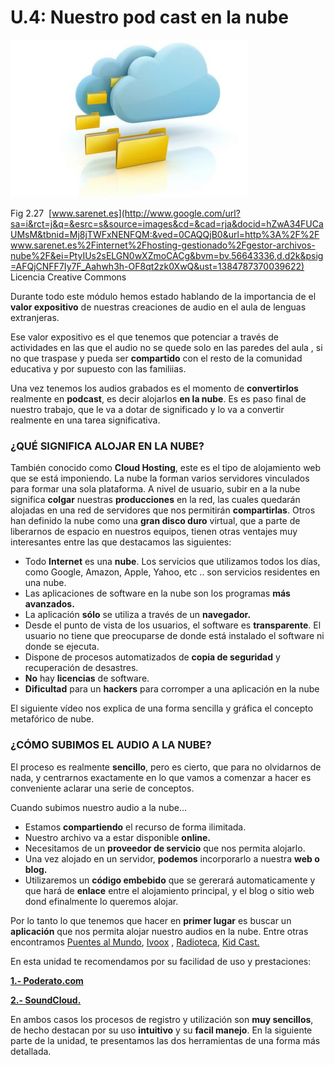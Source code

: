 # U.4: Nuestro pod cast en la nube


![](img/gestor-archivos-nube-380xXx80.jpg)


Fig 2.27  [www.sarenet.es](http://www.google.com/url?sa=i&rct=j&q=&esrc=s&source=images&cd=&cad=rja&docid=hZwA34FUCaUMsM&tbnid=Mj8jTWFxNENFQM:&ved=0CAQQjB0&url=http%3A%2F%2Fwww.sarenet.es%2Finternet%2Fhosting-gestionado%2Fgestor-archivos-nube%2F&ei=PtyIUs2sELGN0wXZmoCACg&bvm=bv.56643336,d.d2k&psig=AFQjCNFF7Iy7F_Aahwh3h-OF8qt2zk0XwQ&ust=1384787370039622) Licencia Creative Commons

Durante todo este módulo hemos estado hablando de la importancia de el **valor expositivo** de nuestras creaciones de audio en el aula de lenguas extranjeras.

Ese valor expositivo es el que tenemos que potenciar a través de actividades en las que el audio no se quede solo en las paredes del aula , si no que traspase y pueda ser **compartido** con el resto de la comunidad educativa y por supuesto con las familiias.

Una vez tenemos los audios grabados es el momento de **convertirlos** realmente en **podcast**, es decir alojarlos **en la nube**. Es es paso final de nuestro trabajo, que le va a dotar de significado y lo va a convertir realmente en una tarea significativa.

### ¿QUÉ SIGNIFICA ALOJAR EN LA NUBE?

También conocido como **Cloud Hosting**, este es el tipo de alojamiento web que se está imponiendo. La nube la forman varios servidores vinculados para formar una sola plataforma. A nivel de usuario, subir en a la nube significa **colgar** nuestras **producciones** en la red, las cuales quedarán alojadas en una red de servidores que nos permitirán **compartirlas**. Otros han definido la nube como una **gran disco duro** virtual, que a parte de liberarnos de espacio en nuestros equipos, tienen otras ventajes muy interesantes entre las que destacamos las siguientes:

*   Todo **Internet** es una **nube**. Los servicios que utilizamos todos los días, como Google, Amazon, Apple, Yahoo, etc .. son servicios residentes en una nube.
*   Las aplicaciones de software en la nube son los programas **más avanzados.**
*   La aplicación **sólo** se utiliza a través de un **navegador.**
*   Desde el punto de vista de los usuarios, el software es **transparente**. El usuario no tiene que preocuparse de donde está instalado el software ni donde se ejecuta.
*   Dispone de procesos automatizados de **copia de seguridad** y recuperación de desastres.
*   **No** hay **licencias** de software.
*   **Dificultad** para un **hackers** para corromper a una aplicación en la nube

El siguiente vídeo nos explica de una forma sencilla y gráfica el concepto metafórico de nube.

### ¿CÓMO SUBIMOS EL AUDIO A LA NUBE?

El proceso es realmente **sencillo**, pero es cierto, que para no olvidarnos de nada, y centrarnos exactamente en lo que vamos a comenzar a hacer es conveniente aclarar una serie de conceptos.

Cuando subimos nuestro audio a la nube...

*   Estamos **compartiendo** el recurso de forma ilimitada.
*   Nuestro archivo va a estar disponible **online.**
*   Necesitamos de un **proveedor de servicio** que nos permita alojarlo.
*   Una vez alojado en un servidor, **podemos** incorporarlo a nuestra **web o blog.**
*   Utilizaremos un **código embebido** que se gererará automaticamente y  que hará de **enlace** entre el alojamiento principal, y el blog o sitio web dond efinalmente lo queremos alojar.

Por lo tanto lo que tenemos que hacer en **primer lugar** es buscar un **aplicación** que nos permita alojar nuestro audios en la nube. Entre otras encontramos [Puentes al Mundo](http://puentesalmundo.net/), [Ivoox](http://www.ivoox.com/) , [Radioteca](http://radioteca.net/), [Kid Cast.](http://kid-cast.com)

En esta unidad te recomendamos por su facilidad de uso y prestaciones:

[**1.- Poderato.com**](http://www.poderato.com)

**[2.- SoundCloud.](https://soundcloud.com/)**

En ambos casos los procesos de registro y utilización son **muy sencillos**, de hecho destacan por su uso **intuitivo** y su **facil manejo**. En la siguiente parte de la unidad, te presentamos las dos herramientas de una forma más detallada.

